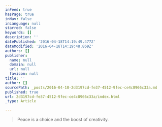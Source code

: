 ```yaml
---
inFeed: true
hasPage: true
inNav: false
inLanguage: null
starred: false
keywords: []
description: ''
datePublished: '2016-04-18T14:19:49.477Z'
dateModified: '2016-04-18T14:19:48.869Z'
authors: []
publisher:
  name: null
  domain: null
  url: null
  favicon: null
title: ''
author: []
sourcePath: _posts/2016-04-18-2d3197cd-fe37-4512-9fec-ce4c8966c33a.md
published: true
url: 2d3197cd-fe37-4512-9fec-ce4c8966c33a/index.html
_type: Article

---
```

> Peace is a choice and the boost of creativity.